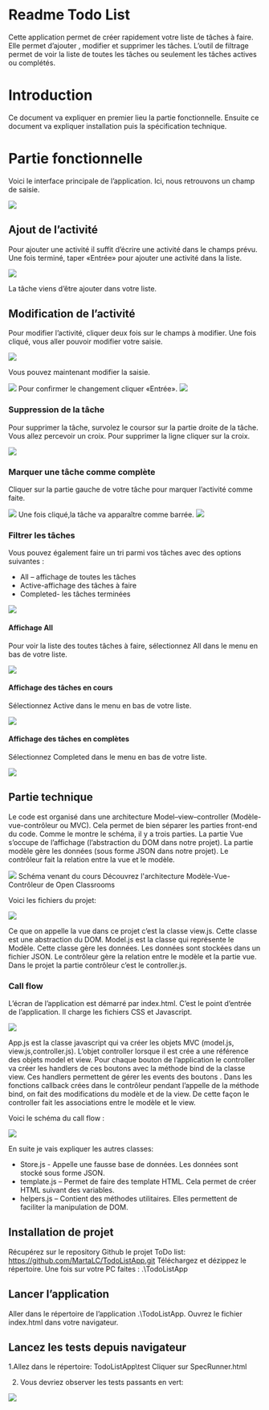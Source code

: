 
# Readme Todo List

Cette application permet de créer rapidement votre liste de tâches à faire. Elle permet d’ajouter , modifier et supprimer les tâches. L’outil de filtrage permet de voir la liste de toutes les tâches ou seulement les tâches actives ou complétés.

# Introduction

Ce document va expliquer en premier lieu la partie fonctionnelle. Ensuite ce document va expliquer installation puis la spécification technique.

# Partie fonctionnelle
Voici le interface principale de l’application. Ici, nous retrouvons un champ de saisie.

<img src="ReadMeImages/mainMenu.jpg">

## Ajout de l’activité

Pour ajouter une activité il suffit d’écrire une activité dans le champs prévu.
Une fois terminé, taper «Entrée» pour ajouter une activité dans la liste.

<img src="ReadMeImages/ajout.png">

La tâche viens d’être ajouter dans votre liste.

## Modification de l’activité

Pour modifier l’activité, cliquer deux fois sur le champs à modifier. Une fois cliqué, vous aller pouvoir modifier votre saisie. 

<img src="ReadMeImages/modifier.png">

Vous pouvez maintenant modifier la saisie.

<img src="ReadMeImages/modifierPart2.png">
Pour confirmer le changement cliquer «Entrée». 

<img src="ReadMeImages/modifierPart3.png">

### Suppression de la tâche

Pour supprimer la tâche, survolez le coursor sur la partie droite de la tâche. Vous allez percevoir un croix. 
Pour supprimer la ligne cliquer sur la croix.

<img src="ReadMeImages/suppression.png">

### Marquer une tâche comme complète

Cliquer sur la partie gauche de votre tâche pour marquer l’activité comme faite.

<img src="ReadMeImages/marquerLigne.png">
Une fois cliqué,la tâche va apparaître comme barrée.
<img src="ReadMeImages/tacheBarré.png">

### Filtrer les tâches

Vous pouvez également faire un tri parmi vos tâches avec des options suivantes :

 - All – affichage de toutes les tâches
 - Active-affichage des tâches à faire
 - Completed- les tâches terminées

<img src="ReadMeImages/ListOfTasksNoFilter.png">

#### Affichage All
Pour voir la liste des toutes tâches à faire, sélectionnez All dans le menu en bas de votre liste.

<img src="ReadMeImages/filtrageAllOptions.png">

#### Affichage des tâches en cours
Sélectionnez Active dans le menu en bas de votre liste.

<img src="ReadMeImages/activeTasks.png">

#### Affichage des tâches en complètes

Sélectionnez Completed dans le menu en bas de votre liste.

<img src="ReadMeImages/completedTasks.png">

## Partie technique

Le code est organisé dans une architecture Model–view–controller (Modèle-vue-contrôleur ou MVC). Cela permet de bien séparer les parties front-end du code. Comme le montre le schéma, il y a trois parties. La partie Vue s’occupe de l’affichage (l’abstraction du DOM dans notre projet). La partie modèle gère les données (sous forme JSON dans notre projet). Le contrôleur fait la relation entre la vue et le modèle.

<img src="MVC.png">
Schéma venant du cours Découvrez l'architecture Modèle-Vue-Contrôleur de Open Classrooms

Voici les fichiers du projet:

<img src="listFichiersJs.png">

Ce que on appelle la vue dans ce projet c’est la classe view.js. Cette classe est une abstraction du DOM.
Model.js est la classe qui représente le Modèle. Cette classe gère les données. Les données sont stockées dans un fichier JSON. 
Le contrôleur gère la relation entre le modèle et la partie vue. Dans le projet la partie contrôleur c’est le controller.js.

### Call flow
L’écran de l’application est démarré par index.html. C’est le point d’entrée de l’application.
Il charge les fichiers CSS et Javascript.

<img src="point_dentree.png">

App.js est la classe javascript qui va créer les objets MVC (model.js, view.js,controller.js). 
L’objet controller lorsque il est crée a une référence des objets model et view.
Pour chaque bouton de l’application le controller va créer les handlers de ces boutons avec la méthode bind de la classe view. Ces handlers permettent de gérer les events des boutons .
Dans les fonctions callback crées dans le contrôleur pendant l’appelle de la méthode bind, on fait des modifications du modèle et de la view.
De cette façon le controller fait les associations entre le modèle et le view. 

Voici le schéma du call flow :

<img src="schema_call_flow_p2.png">

En suite je vais expliquer les autres classes:

 - Store.js - Appelle une fausse base de données. Les données sont stocké sous forme JSON.
 - template.js – Permet de faire des template HTML. Cela permet de créer HTML suivant des variables.
 - helpers.js – Contient des méthodes utilitaires. Elles permettent de faciliter la manipulation de DOM. 
 

## Installation de projet

Récupérez sur le repository Github le projet ToDo list: https://github.com/MartaLC/TodoListApp.git
Téléchargez et dézippez le répertoire. 
Une fois sur votre PC faites : 
.\TodoListApp


## Lancer l’application
Aller dans le répertoire de l’application .\TodoListApp.
Ouvrez le fichier index.html dans votre navigateur.

## Lancez les tests depuis navigateur

1.Allez dans le répertoire:
TodoListApp\test
Cliquer sur SpecRunner.html

2. Vous devriez observer les tests passants en vert:

<img src="screenshot_tests.png">





